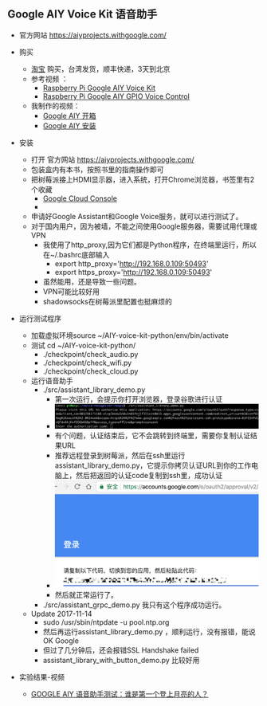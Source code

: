 ## Google AIY Voice Kit 语音助手
- 官方网站 https://aiyprojects.withgoogle.com/

- 购买
	- [淘宝](https://item.taobao.com/item.htm?spm=a1z09.2.0.0.5ff3f977LungAA&id=560254057675&_u=8envdkb13fe) 购买，台湾发货，顺丰快递，3天到北京
	- 参考视频 ：
		- [Raspberry Pi Google AIY Voice Kit](https://www.bilibili.com/video/av16126729/)
		- [Raspberry Pi Google AIY GPIO Voice Control](https://www.bilibili.com/video/av16126179/)
	- 我制作的视频：
		- [Google AIY 开箱](https://www.bilibili.com/video/av16130607/)
		- [Google AIY 安装](https://www.bilibili.com/video/av16132744/)
		
- 安装
	- 打开 官方网站 https://aiyprojects.withgoogle.com/		
	- 包装盒内有本书，按照书里的指南操作即可
	- 把树莓派接上HDMI显示器，进入系统，打开Chrome浏览器，书签里有2个收藏
		- [Google Cloud Console](https://console.cloud.google.com/)
		- []()
	- 申请好Google Assistant和Google Voice服务，就可以进行测试了。
	- 对于国内用户，因为被墙，不能之间使用Google服务器，需要试用代理或VPN
		- 我使用了http_proxy,因为它们都是Python程序，在终端里运行，所以在~/.bashrc底部输入
			- export http_proxy='http://192.168.0.109:50493'
			- export https_proxy='http://192.168.0.109:50493'
		- 虽然能用，还是导致一些问题。
		- VPN可能比较好用
		- shadowsocks在树莓派里配置也挺麻烦的
- 运行测试程序
    - 加载虚拟环境source ~/AIY-voice-kit-python/env/bin/activate
    - 测试 cd ~/AIY-voice-kit-python/
        - ./checkpoint/check_audio.py
        - ./checkpoint/check_wifi.py
        - ./checkpoint/check_cloud.py
    - 运行语音助手
        - ./src/assistant_library_demo.py
            - 第一次运行，会提示你打开浏览器，登录谷歌进行认证
            - ![认证](google_auth.png)
            - 有个问题，认证结束后，它不会跳转到终端里，需要你复制认证结果URL
            - 推荐远程登录到树莓派，然后在ssh里运行assistant_library_demo.py，它提示你拷贝认证URL到你的工作电脑上，然后把返回的认证code复制到ssh里，成功认证
            - ![认证code](return_code.png)
            - 然后就正常运行了。
        - ./src/assistant_grpc_demo.py 我只有这个程序成功运行。
    - Update 2017-11-14
        - sudo /usr/sbin/ntpdate -u pool.ntp.org
        - 然后再运行assistant_library_demo.py ，顺利运行，没有报错，能说OK Google
        - 但过了几分钟后，还会报错SSL Handshake failed
        - assistant_library_with_button_demo.py 比较好用
        
        
- 实验结果-视频
	- [ GOOGLE AIY 语音助手测试：谁是第一个登上月亮的人？](https://www.bilibili.com/video/av16132773/)